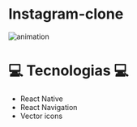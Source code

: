 # Instagram-clone



![animation](https://user-images.githubusercontent.com/62677231/85490245-cbb4a180-b5a7-11ea-9294-fd1007f939d6.gif)


# 💻 Tecnologias 💻
- React Native
- React Navigation
- Vector icons

